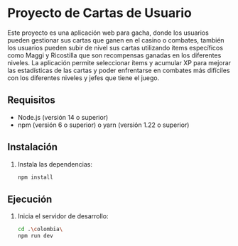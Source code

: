 # Proyecto de Cartas de Usuario

Este proyecto es una aplicación web para gacha, donde los usuarios pueden gestionar sus cartas que ganen en el casino o combates, también los usuarios pueden subir de nivel sus cartas utilizando ítems específicos como Maggi y Ricostilla que son recompensas ganadas en los diferentes niveles. La aplicación permite seleccionar ítems y acumular XP para mejorar las estadísticas de las cartas y poder enfrentarse en combates más difíciles con los diferentes niveles y jefes que tiene el juego.

## Requisitos

- Node.js (versión 14 o superior)
- npm (versión 6 o superior) o yarn (versión 1.22 o superior)

## Instalación


1. Instala las dependencias:

    ```bash
    npm install
    ```


## Ejecución

1. Inicia el servidor de desarrollo:

    ```bash
    cd .\colombia\
    npm run dev
    ```

